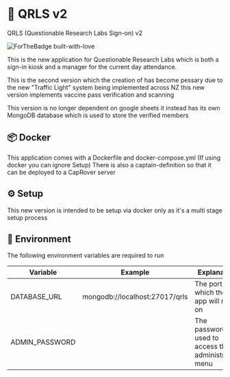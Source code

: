 # 👾 QRLS v2

QRLS (Questionable Research Labs Sign-on) v2

![ForTheBadge built-with-love](http://ForTheBadge.com/images/badges/built-with-love.svg)

This is the new application for Questionable Research Labs which is both a sign-in kiosk and a manager for the current
day attendance.

This is the second version which the creation of has become pessary due to the new "Traffic Light" system being
implemented across NZ this new version implements vaccine pass verification and scanning

This version is no longer dependent on google sheets it instead has its own MongoDB database which
is used to store the verified members

## 📦 Docker

This application comes with a Dockerfile and docker-compose.yml
(If using docker you can ignore Setup)
There is also a captain-definition so that it can be deployed to a CapRover server

## ⚙️ Setup

This new version is intended to be setup via docker only as it's a multi stage setup process

## 📝 Environment

The following environment variables are required to run

| Variable     | Example                        | Explanation                           |
|--------------|--------------------------------|---------------------------------------|
| DATABASE_URL | mongodb://localhost:27017/qrls | The port in which the app will run on |
| ADMIN_PASSWORD |  | The password used to access the administrative menu |
